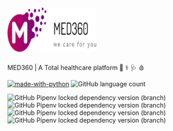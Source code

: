 # <a href="https://github.com/vaisakhv/Med360"><img src="https://github.com/vaisakhv/Med360/blob/beta_01/static/med.png?raw=true" width="200" height="100"/></a>
MED360 | A Total healthcare platform :syringe:	 :medical_symbol: 	:stethoscope:  :drop_of_blood:

[![made-with-python](https://img.shields.io/badge/Made%20with-Python-1f425f.svg)](https://www.python.org/)  ![GitHub language count](https://img.shields.io/github/languages/count/vaisakhv/Med360)

![GitHub Pipenv locked dependency version (branch)](https://img.shields.io/github/pipenv/locked/dependency-version/vaisakhv/Med360/flask/beta_01) ![GitHub Pipenv locked dependency version (branch)](https://img.shields.io/github/pipenv/locked/dependency-version/vaisakhv/Med360/sqlalchemy/beta_01) 
![GitHub Pipenv locked dependency version (branch)](https://img.shields.io/github/pipenv/locked/dependency-version/vaisakhv/Med360/werkzeug/beta_01)  ![GitHub Pipenv locked dependency version (branch)](https://img.shields.io/github/pipenv/locked/dependency-version/vaisakhv/Med360/cryptography/beta_01)
